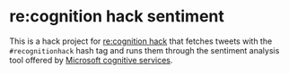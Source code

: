 # re:cognition hack sentiment

This is a hack project for [re:cognition hack](https://twitter.com/recognitionhack) that fetches tweets with the `#recognitionhack` hash tag and runs them through the sentiment analysis tool offered by [Microsoft cognitive services](https://www.microsoft.com/cognitive-services/en-us/text-analytics-api).
